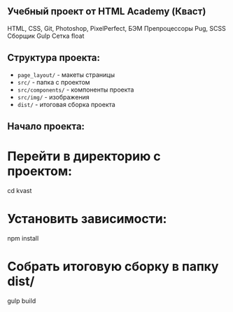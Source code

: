 ##  Учебный проект от HTML Academy (Кваст)
HTML, CSS, Git, Photoshop, PixelPerfect, БЭМ
Препроцессоры Pug, SCSS
Сборщик Gulp
Сетка float

## Структура проекта:
- `page_layout/` - макеты страницы
- `src/` - папка с проектом
- `src/components/` - компоненты проекта
- `src/img/` - изображения
- `dist/` - итоговая сборка проекта


## Начало проекта:
# Перейти в директорию с проектом:
cd kvast
# Установить зависимости:
npm install
# Собрать итоговую сборку в папку dist/
gulp build

